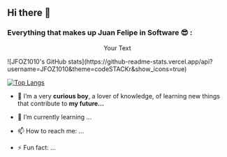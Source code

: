 ## Hi there 👋 

### Everything that makes up Juan Felipe in Software 😎 : 

 <p style='text-align: center;'> Your Text </p> 
![JFOZ1010's GitHub stats](https://github-readme-stats.vercel.app/api?username=JFOZ1010&theme=codeSTACKr&show_icons=true)
  
[![Top Langs](https://github-readme-stats.vercel.app/api/top-langs/?username=JFOZ1010&layout=compact)](https://github.com/JFOZ1010/github-readme-stats)
  
- 🔭 I’m a very **curious boy**, a lover of knowledge, of learning new things that contribute to **my future...**
- 🌱 I’m currently learning ...
- 📫 How to reach me: ...

- ⚡ Fun fact: ...

